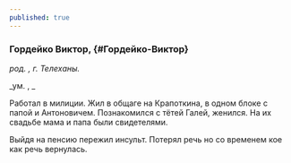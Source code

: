 ```yaml
---
published: true
---
```


### Гордейко Виктор,  {#Гордейко-Виктор}

_род. , г. Телеханы._

_ум. , _

Работал в милиции. Жил в общаге на Крапоткина, в одном блоке с папой и Антоновичем. Познакомился с тётей Галей, женился. На их свадьбе мама и папа были свидетелями.

Выйдя на пенсию пережил инсульт. Потерял речь но со временем кое как речь вернулась.
        
